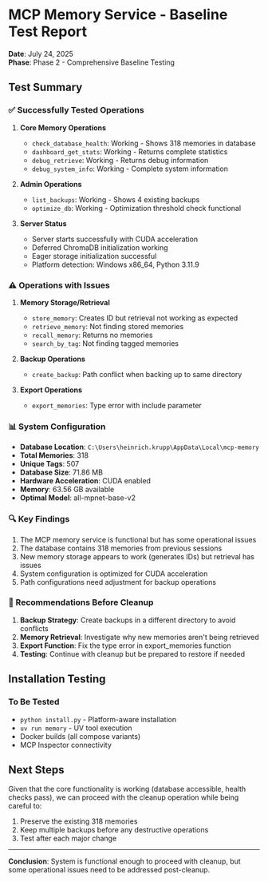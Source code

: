 # MCP Memory Service - Baseline Test Report

**Date**: July 24, 2025  
**Phase**: Phase 2 - Comprehensive Baseline Testing

## Test Summary

### ✅ Successfully Tested Operations

1. **Core Memory Operations**
   - `check_database_health`: Working - Shows 318 memories in database
   - `dashboard_get_stats`: Working - Returns complete statistics
   - `debug_retrieve`: Working - Returns debug information
   - `debug_system_info`: Working - Complete system information

2. **Admin Operations**
   - `list_backups`: Working - Shows 4 existing backups
   - `optimize_db`: Working - Optimization threshold check functional

3. **Server Status**
   - Server starts successfully with CUDA acceleration
   - Deferred ChromaDB initialization working
   - Eager storage initialization successful
   - Platform detection: Windows x86_64, Python 3.11.9

### ⚠️ Operations with Issues

1. **Memory Storage/Retrieval**
   - `store_memory`: Creates ID but retrieval not working as expected
   - `retrieve_memory`: Not finding stored memories
   - `recall_memory`: Returns no memories
   - `search_by_tag`: Not finding tagged memories

2. **Backup Operations**
   - `create_backup`: Path conflict when backing up to same directory

3. **Export Operations**  
   - `export_memories`: Type error with include parameter

### 📊 System Configuration

- **Database Location**: `C:\Users\heinrich.krupp\AppData\Local\mcp-memory`
- **Total Memories**: 318
- **Unique Tags**: 507
- **Database Size**: 71.86 MB
- **Hardware Acceleration**: CUDA enabled
- **Memory**: 63.56 GB available
- **Optimal Model**: all-mpnet-base-v2

### 🔍 Key Findings

1. The MCP memory service is functional but has some operational issues
2. The database contains 318 memories from previous sessions
3. New memory storage appears to work (generates IDs) but retrieval has issues
4. System configuration is optimized for CUDA acceleration
5. Path configurations need adjustment for backup operations

### 📝 Recommendations Before Cleanup

1. **Backup Strategy**: Create backups in a different directory to avoid conflicts
2. **Memory Retrieval**: Investigate why new memories aren't being retrieved
3. **Export Function**: Fix the type error in export_memories function
4. **Testing**: Continue with cleanup but be prepared to restore if needed

## Installation Testing

### To Be Tested
- `python install.py` - Platform-aware installation
- `uv run memory` - UV tool execution
- Docker builds (all compose variants)
- MCP Inspector connectivity

## Next Steps

Given that the core functionality is working (database accessible, health checks pass), we can proceed with the cleanup operation while being careful to:
1. Preserve the existing 318 memories
2. Keep multiple backups before any destructive operations
3. Test after each major change

---

**Conclusion**: System is functional enough to proceed with cleanup, but some operational issues need to be addressed post-cleanup.